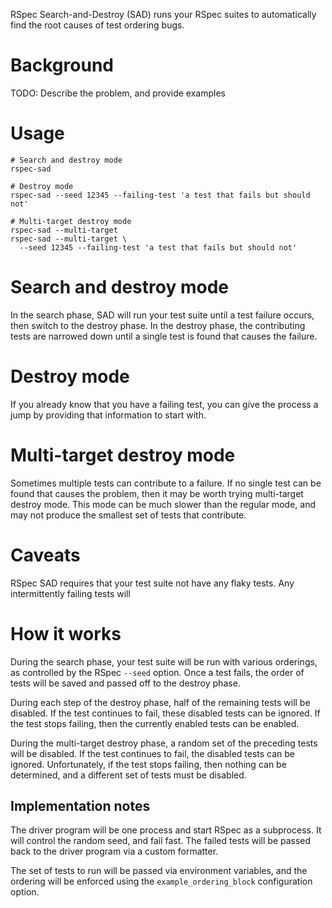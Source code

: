 RSpec Search-and-Destroy (SAD) runs your RSpec suites to automatically
find the root causes of test ordering bugs.

# Background

TODO: Describe the problem, and provide examples

# Usage

```
# Search and destroy mode
rspec-sad

# Destroy mode
rspec-sad --seed 12345 --failing-test 'a test that fails but should not'

# Multi-target destroy mode
rspec-sad --multi-target
rspec-sad --multi-target \
  --seed 12345 --failing-test 'a test that fails but should not'
```

# Search and destroy mode

In the search phase, SAD will run your test suite until a test failure
occurs, then switch to the destroy phase. In the destroy phase, the
contributing tests are narrowed down until a single test is found that
causes the failure.

# Destroy mode

If you already know that you have a failing test, you can give the
process a jump by providing that information to start with.

# Multi-target destroy mode

Sometimes multiple tests can contribute to a failure. If no single
test can be found that causes the problem, then it may be worth trying
multi-target destroy mode. This mode can be much slower than the
regular mode, and may not produce the smallest set of tests that
contribute.

# Caveats

RSpec SAD requires that your test suite not have any flaky tests. Any
intermittently failing tests will

# How it works

During the search phase, your test suite will be run with various
orderings, as controlled by the RSpec `--seed` option. Once a test
fails, the order of tests will be saved and passed off to the destroy
phase.

During each step of the destroy phase, half of the remaining tests
will be disabled. If the test continues to fail, these disabled tests
can be ignored. If the test stops failing, then the currently enabled
tests can be enabled.

During the multi-target destroy phase, a random set of the preceding
tests will be disabled. If the test continues to fail, the disabled
tests can be ignored. Unfortunately, if the test stops failing, then
nothing can be determined, and a different set of tests must be
disabled.

## Implementation notes

The driver program will be one process and start RSpec as a
subprocess. It will control the random seed, and fail fast.  The
failed tests will be passed back to the driver program via a custom
formatter.

The set of tests to run will be passed via environment variables, and
the ordering will be enforced using the `example_ordering_block`
configuration option.
